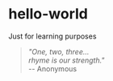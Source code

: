 # hello-world
Just for learning purposes

> *"One, two, three...  
> rhyme is our strength."*  
>          -- Anonymous
